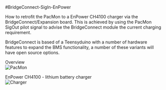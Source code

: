 #BridgeConnect-SigIn-EnPower

How to retrofit the PacMon to a EnPower CH4100 charger via the BridgeConnect/Expansion board. This is achieved by using the PacMon SigOut pilot signal to advise the BridgeConnect module the current charging requirement. 

BridgeConnect is based of a Teensyduino with a number of hardware features to expand the BMS functionality, a number of these variants will have open source options. 

Overview  
![PacMon](https://cloud.githubusercontent.com/assets/6993565/17075026/becd29f6-50ca-11e6-90ca-eecfd0e6ca71.JPG)

EnPower CH4100 - lithium battery charger  
![Charger](https://cloud.githubusercontent.com/assets/6993565/17075125/37f86dfc-50cd-11e6-991e-877ceca12b69.jpg)
